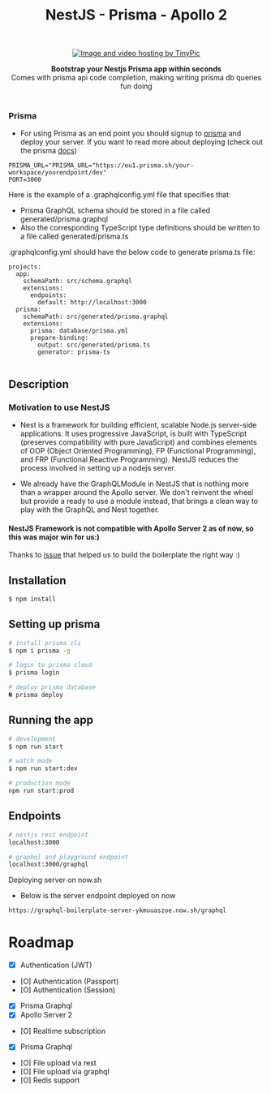 <h1 align="center"><strong>NestJS - Prisma - Apollo 2</strong></h1>

<br />

<p align="center">
<a href="http://tinypic.com?ref=2e4yiy0" target="_blank"><img src="http://i66.tinypic.com/2e4yiy0.png" border="0" alt="Image and video hosting by TinyPic"></a>
</p>

<div align="center"><strong>Bootstrap your Nestjs Prisma app within seconds</strong></div>
<div align="center">Comes with prisma api code completion, making writing prisma db queries fun doing</div>

<br />

### Prisma

* For using Prisma as an end point you should signup to [prisma](https://app.prisma.io/) and deploy your server. If you want to read more about deploying (check out the prisma [docs](https://www.prisma.io/docs/reference/cli-command-reference/database-service/prisma-deploy-kee1iedaov/))
```
PRISMA_URL="PRISMA_URL="https://eu1.prisma.sh/your-workspace/yourendpoint/dev"
PORT=3000
```
Here is the example of a .graphqlconfig.yml file that specifies that:

* Prisma GraphQL schema should be stored in a file called generated/prisma.graphql
* Also the corresponding TypeScript type definitions should be written to a file called generated/prisma.ts

.graphqlconfig.yml should have the below code to generate prisma.ts file:

```
projects:
  app:
    schemaPath: src/schema.graphql
    extensions:
      endpoints:
        default: http://localhost:3000
  prisma:
    schemaPath: src/generated/prisma.graphql
    extensions:
      prisma: database/prisma.yml
      prepare-binding:
        output: src/generated/prisma.ts
        generator: prisma-ts
        
```

## Description

### Motivation to use NestJS

* Nest is a framework for building efficient, scalable Node.js server-side applications. It uses progressive JavaScript, is built with TypeScript (preserves compatibility with pure JavaScript) and combines elements of OOP (Object Oriented Programming), FP (Functional Programming), and FRP (Functional Reactive Programming). NestJS reduces the process involved in setting up a nodejs server.

* We already have the GraphQLModule in NestJS that is nothing more than a wrapper around the Apollo server. We don't reinvent the wheel but provide a ready to use a module instead, that brings a clean way to play with the GraphQL and Nest together.

#### NestJS Framework is not compatible with Apollo Server 2 as of now, so this was major win for us:)
 
 Thanks to [issue](https://github.com/nestjs/graphql/issues/32) that helped us to build the boilerplate the right way :)


## Installation

```bash
$ npm install
```

## Setting up prisma

```bash
# install prisma cli
$ npm i prisma -g

# login to prisma cloud
$ prisma login

# deploy prisma database
₦ prisma deploy
```

## Running the app

```bash
# development
$ npm run start

# watch mode
$ npm run start:dev

# production mode
npm run start:prod
```

## Endpoints

```bash
# nestjs rest endpoint 
localhost:3000

# graphql and playground endpoint 
localhost:3000/graphql
```
Deploying server on now.sh

* Below is the server endpoint deployed on now

```
https://graphql-boilerplate-server-ykmuuaszoe.now.sh/graphql

```

# Roadmap
+ [x] Authentication (JWT)
+ [O] Authentication (Passport)
+ [O] Authentication (Session)
+ [x] Prisma Graphql
+ [x] Apollo Server 2
+ [O] Realtime subscription
+ [x] Prisma Graphql
+ [O] File upload via rest
+ [O] File upload via graphql
+ [O] Redis support